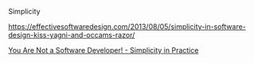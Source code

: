 Simplicity

https://effectivesoftwaredesign.com/2013/08/05/simplicity-in-software-design-kiss-yagni-and-occams-razor/

[
You Are Not a Software Developer! - Simplicity in Practice
](https://www.infoq.com/presentations/patterns-software-delivery/)